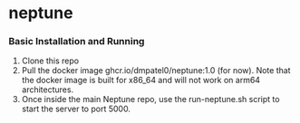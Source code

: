 # neptune

### Basic Installation and Running

1. Clone this repo
2. Pull the docker image ghcr.io/dmpatel0/neptune:1.0 (for now). Note that the docker image is built for x86_64 and will not work on arm64 architectures. 
3. Once inside the main Neptune repo, use the run-neptune.sh script to start the server to port 5000.

